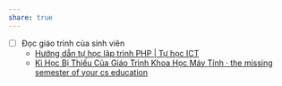```yaml
---
share: true
---
```

- [ ] Đọc giáo trình của sinh viên 
	- [Hướng dẫn tự học lập trình PHP | Tự học ICT](https://tuhocict.com/huong-dan-tu-hoc-lap-trinh-php/)
	- [Kì Học Bị Thiếu Của Giáo Trình Khoa Học Máy Tính · the missing semester of your cs education](https://missing-semester-vn.github.io/)
